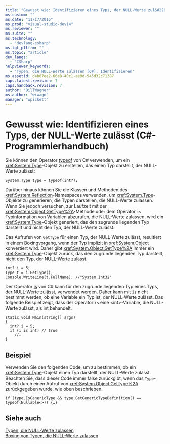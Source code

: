 ```yaml
---
title: "Gewusst wie: Identifizieren eines Typs, der NULL-Werte zul&#228;sst (C#-Programmierhandbuch) | Microsoft Docs"
ms.custom: ""
ms.date: "11/17/2016"
ms.prod: "visual-studio-dev14"
ms.reviewer: ""
ms.suite: ""
ms.technology: 
  - "devlang-csharp"
ms.tgt_pltfrm: ""
ms.topic: "article"
dev_langs: 
  - "CSharp"
helpviewer_keywords: 
  - "Typen, die NULL-Werte zulassen [C#], Identifizieren"
ms.assetid: d4b67ee2-66e8-40c1-ae9d-545d32c71387
caps.latest.revision: 7
caps.handback.revision: 7
author: "BillWagner"
ms.author: "wiwagn"
manager: "wpickett"
---
```

# Gewusst wie: Identifizieren eines Typs, der NULL-Werte zul&#228;sst (C#-Programmierhandbuch)
Sie können den Operator [typeof](../../../csharp/language-reference/keywords/typeof.md) von C\# verwenden, um ein <xref:System.Type>\-Objekt zu erstellen, das einen Typ darstellt, der NULL\-Werte zulässt:  
  
```  
System.Type type = typeof(int?);  
```  
  
 Darüber hinaus können Sie die Klassen und Methoden des <xref:System.Reflection>\-Namespaces verwenden, um <xref:System.Type>\-Objekte zu generieren, die Typen darstellen, die NULL\-Werte zulassen.  Wenn Sie jedoch versuchen, zur Laufzeit mit der <xref:System.Object.GetType%2A>\-Methode oder dem Operator `is` Typinformation von Variablen abzurufen, die NULL\-Werte zulassen, wird ein <xref:System.Type>\-Objekt generiert, das den zugrunde liegenden Typ darstellt und nicht den Typ, der NULL\-Werte zulässt.  
  
 Das Aufrufen von `GetType` für einen Typ, der NULL\-Werte zulässt, resultiert in einem Boxingvorgang, wenn der Typ implizit in <xref:System.Object> konvertiert wird.  Daher gibt <xref:System.Object.GetType%2A> immer ein <xref:System.Type>\-Objekt zurück, das den zugrunde liegenden Typ darstellt, nicht den Typ, der NULL\-Werte zulässt.  
  
```  
int? i = 5;  
Type t = i.GetType();  
Console.WriteLine(t.FullName); //"System.Int32"  
```  
  
 Der Operator [is](../../../csharp/language-reference/keywords/is.md) von C\# kann für den zugrunde liegenden Typ eines Typs, der NULL\-Werte zulässt, verwendet werden.  Daher kann mit `is` nicht bestimmt werden, ob eine Variable ein Typ ist, der NULL\-Werte zulässt.  Das folgende Beispiel zeigt, dass der Operator `is` eine \<int\>\-Variable, die NULL\-Werte zulässt, als int behandelt.  
  
```  
static void Main(string[] args)  
{  
  int? i = 5;  
  if (i is int) // true  
    //…  
}  
```  
  
## Beispiel  
 Verwenden Sie den folgenden Code, um zu bestimmen, ob ein <xref:System.Type>\-Objekt einen Typ darstellt, der NULL\-Werte zulässt.  Beachten Sie, dass dieser Code immer false zurückgibt, wenn das `Type`\-Objekt durch einen Aufruf von <xref:System.Object.GetType%2A> zurückgegeben wurde, wie oben beschrieben.  
  
```  
if (type.IsGenericType && type.GetGenericTypeDefinition() == typeof(Nullable<>)) {…}  
```  
  
## Siehe auch  
 [Typen, die NULL\-Werte zulassen](../../../csharp/programming-guide/nullable-types/index.md)   
 [Boxing von Typen, die NULL\-Werte zulassen](../../../csharp/programming-guide/nullable-types/boxing-nullable-types.md)